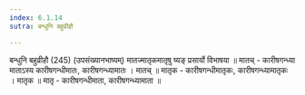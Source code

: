 ```yaml
---
index: 6.1.14
sutra: बन्धुनि बहुव्रीहौ

---
```

बन्धुनि बहुव्रीहौ (245) (उपसंख्यानभाष्यम्) मातज्मातृकमातृषु ष्यङ् प्रसार्यो विभाषया ॥ मातच्  -  कारीषगन्ध्या माताऽस्य कारीषगन्धीमातः, कारीषगन्ध्यामातः । मातच् ॥ मातृक  -  कारीषगन्धीमातृकः, कारीषगन्ध्यामातृकः । मातृक ॥ मातृ  -  कारीषगन्धीमाता, कारीषगन्ध्यामाता ॥